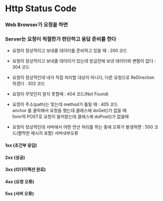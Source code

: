 # Http Status Code

### Web Browser가 요청을 하면

### Server는 요청이 적절한가 판단하고 응답 준비를 한다

* 요청이 정상적이고 보내줄 데이터를 준비하고 있을 때 : 200 코드  

* 요청이 정상적이고 보내줄 데이터가 있는데 방금전에 보낸 데이터와 변함이 없다 : 304 코드  
  
* 요청이 정상적인데 내가 직접 처리할 대상이 아니다, 다른 요청으로 ReDirection 하겠다 : 302 코드

* 요청이 무엇인지 알지 못할때 : 404 코드(Not Found)

* 요청이 주소(path)는 맞는데 method가 틀릴 때 : 405 코드  
anchor 를 클릭해서 요청을 했는데 클래스에 doGet()가 없을 때  
fomr의 POST로 요청이 들어왔는데 클래스에 doPost()가 없을때

* 요청이 정상적인데 서버에서 어떤 연산 처리를 하는 중에 오류가 발생하면 : 500 코드(짤막한 메시지 포함) 서버내부오류
  
#### 1xx (조건부 응답)
#### 2xx (성공)
#### 3xx (리다이렉션 완료)
#### 4xx (요청 오류)
#### 5xx (서버 오류)
